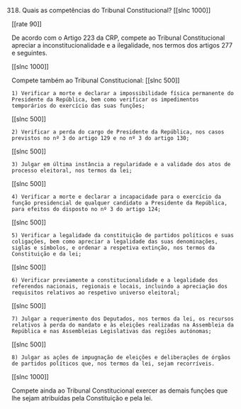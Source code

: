 318. Quais as competências do Tribunal Constitucional?
[[slnc 1000]]

[[rate 90]]


De acordo com o Artigo 223 da CRP, compete ao Tribunal Constitucional apreciar a inconstitucionalidade e a ilegalidade, nos termos dos artigos 277 e seguintes.

[[slnc 1000]]

Compete também ao Tribunal Constitucional:
[[slnc 500]]

    1) Verificar a morte e declarar a impossibilidade física permanente do Presidente da República, bem como verificar os impedimentos temporários do exercício das suas funções;
[[slnc 500]]

    2) Verificar a perda do cargo de Presidente da República, nos casos previstos no nº 3 do artigo 129 e no nº 3 do artigo 130;
[[slnc 500]]

    3) Julgar em última instância a regularidade e a validade dos atos de processo eleitoral, nos termos da lei;
[[slnc 500]]

    4) Verificar a morte e declarar a incapacidade para o exercício da função presidencial de qualquer candidato a Presidente da República, para efeitos do disposto no nº 3 do artigo 124;
[[slnc 500]]

    5) Verificar a legalidade da constituição de partidos políticos e suas coligações, bem como apreciar a legalidade das suas denominações, siglas e símbolos, e ordenar a respetiva extinção, nos termos da Constituição e da lei;
[[slnc 500]]

    6) Verificar previamente a constitucionalidade e a legalidade dos referendos nacionais, regionais e locais, incluindo a apreciação dos requisitos relativos ao respetivo universo eleitoral;
[[slnc 500]]

    7) Julgar a requerimento dos Deputados, nos termos da lei, os recursos relativos à perda do mandato e às eleições realizadas na Assembleia da República e nas Assembleias Legislativas das regiões autónomas;
[[slnc 500]]

    8) Julgar as ações de impugnação de eleições e deliberações de órgãos de partidos políticos que, nos termos da lei, sejam recorríveis.

[[slnc 1000]]

Compete ainda ao Tribunal Constitucional exercer as demais funções que lhe sejam atribuídas pela Constituição e pela lei.
